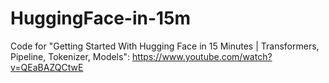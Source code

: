 # HuggingFace-in-15m
Code for "Getting Started With Hugging Face in 15 Minutes | Transformers, Pipeline, Tokenizer, Models": https://www.youtube.com/watch?v=QEaBAZQCtwE
